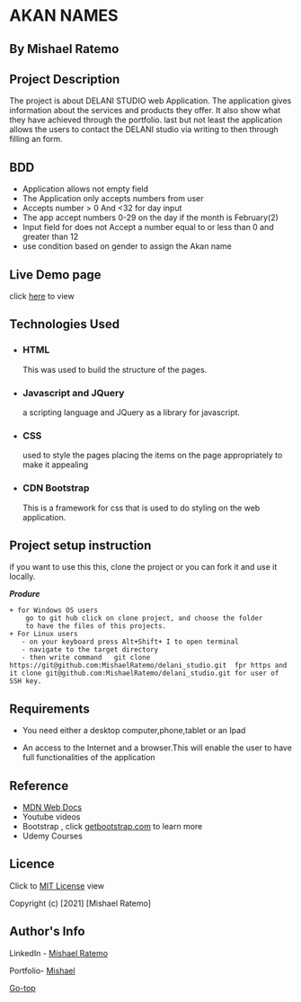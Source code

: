 # AKAN NAMES
## By Mishael Ratemo


## Project Description
The project is about DELANI STUDIO web Application. The application gives information about the services
and products they offer. It also show what they have achieved through the portfolio. last but not least the 
application allows the users to contact the DELANI studio via writing to then through filling an form. 
## BDD 
* Application allows not empty field
* The Application only accepts numbers from user
* Accepts number > 0 And <32 for day input
* The app accept numbers 0-29 on the day if the month is February(2)
* Input field for does not Accept a number equal to or less than 0 and greater than 12
* use condition based on gender to assign the Akan name

 ## Live Demo page
 click [here]() to view 


 ## Technologies Used
* ### HTML 
     This was used to build the structure of the pages.

* ### Javascript and JQuery
    a scripting language and JQuery as a library for javascript.
* ### CSS 
     used to style the pages placing the items on the page appropriately to make it appealing 
* ### CDN Bootstrap 
     This is a framework for css that is used to do  styling on the web application.

 ## Project setup instruction
 if you want to use this this, clone the project or you can fork it and use it locally.

***Produre***

    + for Windows OS users
        go to git hub click on clone project, and choose the folder 
        to have the files of this projects.
    + For Linux users
       - on your keyboard press Alt+Shift+ I to open terminal
       - navigate to the target directory
       - then write command   git clone https://git@github.com:MishaelRatemo/delani_studio.git  fpr https and  it clone git@github.com:MishaelRatemo/delani_studio.git for user of SSH key.
 
## Requirements

* You need either a desktop computer,phone,tablet or an Ipad

* An access to the Internet and a browser.This will enable the user to have full functionalities of the application


## Reference
* [MDN Web Docs](https://developer.mozilla.org/en-US/)
* Youtube  videos
* Bootstrap , click  [getbootstrap.com](https://getbootstrap.com/) to learn more
* Udemy Courses

## Licence

Click to  [MIT License](Licence) view

Copyright (c) [2021] [Mishael Ratemo] 

## Author's Info

LinkedIn - [Mishael Ratemo](www.linkedin.com/in/mishael-mosoti-37b786161/)


Portfolio- [Mishael](https://mishaelratemo.github.io/my_portfolio/)

[Go-top](#MyPortfolio)